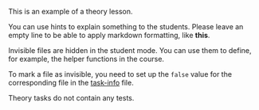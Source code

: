 This is an example of a theory lesson.

<div class="hint" title="What is the difference between visible and invisible files?">
  
You can use hints to explain something to the students. 
Please leave an empty line to be able to apply markdown formatting, like **this**.

Invisible files are hidden in the student mode. 
You can use them to define, for example, the helper functions in the course.

To mark a file as invisible, you need to set up the `false` value for the corresponding file in the [task-info](task-info.yaml) file.
</div>

Theory tasks do not contain any tests.
